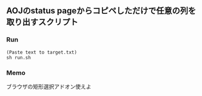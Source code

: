 ## AOJのstatus pageからコピペしただけで任意の列を取り出すスクリプト

### Run
```
(Paste text to target.txt)
sh run.sh
```

### Memo
ブラウザの矩形選択アドオン使えよ
